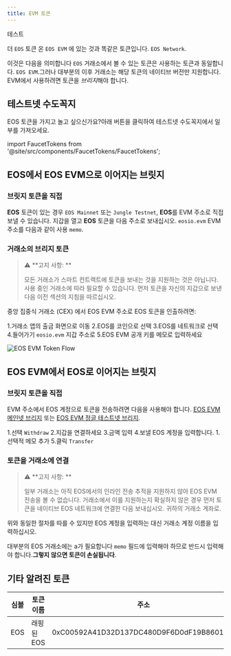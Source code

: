 ```yaml
---
title: EVM 토큰
--- 
```


<head>
</head>테스트

더 `EOS` 토큰 온 `EOS EVM` 에 있는 것과 똑같은 토큰입니다. `EOS Network`.

이것은 다음을 의미합니다 `EOS` 거래소에서 볼 수 있는 토큰은 사용하는 토큰과 동일합니다. `EOS EVM`.그러나 대부분의 이후 
거래소는 해당 토큰의 네이티브 버전만 지원합니다. EVM에서 사용하려면 토큰을 *브리지*해야 합니다.

## 테스트넷 수도꼭지

EOS 토큰을 가지고 놀고 싶으신가요?아래 버튼을 클릭하여 테스트넷 수도꼭지에서 일부를 가져오세요.

<!-- translation-ignore -->

import FaucetTokens from '@site/src/components/FaucetTokens/FaucetTokens';

<FaucetTokens />

<!-- end-translation-ignore -->

## EOS에서 EOS EVM으로 이어지는 브릿지

### 브릿지 토큰을 직접 

**EOS** 토큰이 있는 경우 `EOS Mainnet` 또는 `Jungle Testnet`, **EOS**를 EVM 주소로 직접 보낼 수 있습니다.
지갑을 열고 **EOS** 토큰을 다음 주소로 보내십시오. `eosio.evm` EVM 주소를 다음과 같이 사용 `memo`.


### 거래소의 브리지 토큰

> ⚠ **고지 사항: **
> 
> 모든 거래소가 스마트 컨트랙트에 토큰을 보내는 것을 지원하는 것은 아닙니다.사용 중인 거래소에 따라 필요할 수 있습니다.
> 먼저 토큰을 자신의 지갑으로 보낸 다음 이전 섹션의 지침을 따르십시오.

중앙 집중식 거래소 (CEX) 에서 EOS EVM 주소로 EOS 토큰을 인출하려면:

1.거래소 앱의 출금 화면으로 이동
2.EOS를 코인으로 선택
3.EOS를 네트워크로 선택
4.들어가기 `eosio.evm` 지갑 주소로
5.EOS EVM 공개 키를 메모로 입력하세요

![EOS EVM Token Flow](/images/EOS-EVM_withdraw_from_CEX_to_wallet.png)




## EOS EVM에서 EOS로 이어지는 브릿지

### 브릿지 토큰을 직접

EVM 주소에서 EOS 계정으로 토큰을 전송하려면 다음을 사용해야 합니다. [EOS EVM 메인넷 브리지](https://bridge.evm.eosnetwork.com/)
또는 [EOS EVM 정글 테스트넷 브리지](https://bridge.testnet.evm.eosnetwork.com/).

1.선택 `Withdraw`
2.지갑을 연결하세요
3.금액 입력
4.보낼 EOS 계정을 입력합니다.
 1.선택적 메모 추가
5.클릭 `Transfer`

### 토큰을 거래소에 연결

> ⚠ **고지 사항: **
>
> 일부 거래소는 아직 EOS에서의 인라인 전송 추적을 지원하지 않아 EOS EVM 전송을 볼 수 없습니다. 
> 거래소에서 이를 지원하는지 확실하지 않은 경우 먼저 토큰을 네이티브 EOS 네트워크에 연결한 다음 보내십시오.
> 귀하의 거래소 계좌로.

위와 동일한 절차를 따를 수 있지만 EOS 계정을 입력하는 대신 거래소 계정 이름을 입력하십시오.

대부분의 EOS 거래소에는 a가 필요합니다 `memo` 필드에 입력해야 하므로 반드시 입력해야 합니다.**그렇지 않으면 토큰이 손실됩니다**.








## 기타 알려진 토큰

| 심볼 | 토큰 이름 | 주소 |
|-----------|-----------------|----------------------------------------------------------------|
| EOS | 래핑된 EOS | 0xC00592A41D32D137DC480D9F6D0dF19B860104f |
